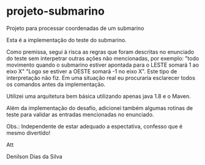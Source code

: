# projeto-submarino
Projeto para processar coordenadas de um submarino

Esta é a implementação do teste do submarino.

Como premissa, segui à risca as regras que foram descritas no enunciado do teste sem interpetrar outras ações não mencionadas, por exemplo:
"todo movimento quando o submarino estiver apontada para o LESTE somará 1 ao eixo X" "Logo se estiver a OESTE somará -1 no eixo X". Este tipo de interpretação não fiz. Em uma situação real eu procuraria esclarecer todos os comandos antes da implementação.

Utilizei uma arquitetura bem básica utilizando apenas java 1.8 e o Maven.

Além da implementação do desafio, adicionei também algumas rotinas de teste para validar as entradas mencionadas no enunciado.

Obs.: Independente de estar adequado a espectativa, confesso que é mesmo divertido!

Att 

Denilson Dias da Silva
